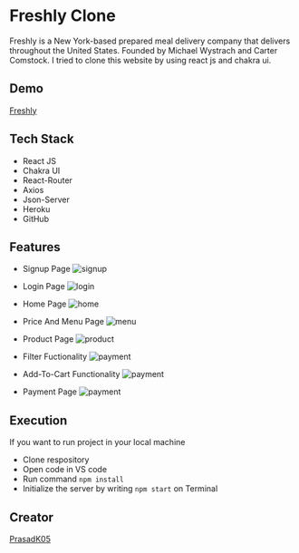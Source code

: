 # Freshly Clone

Freshly is a New York-based prepared meal delivery company that delivers throughout the United States. Founded by Michael Wystrach and Carter Comstock. I tried to clone this website by using react js and chakra ui.


## Demo

[Freshly](https://astounding-cheesecake-d26411.netlify.app)


## Tech Stack

- React JS
- Chakra UI
- React-Router
- Axios
- Json-Server
- Heroku
- GitHub




## Features

- Signup Page
![signup](https://i.postimg.cc/mDWnLcV7/Signup-Page.png)

- Login Page
![login](https://i.postimg.cc/j5Nrv034/Login-Page.png)

- Home Page
![home](https://i.postimg.cc/25ykQtf0/Home-Page.png)

- Price And Menu Page
![menu](https://i.postimg.cc/SKCZvSqR/Price-And-Menu.png)

- Product Page
![product](https://i.postimg.cc/CL5cVHYW/Product-Page.png)

- Filter Fuctionality
![payment](https://i.postimg.cc/CxVmXZM8/Fiter.png)

- Add-To-Cart Functionality
![payment](https://i.postimg.cc/HxKV8gc0/Add-To-Cart.png)

- Payment Page
![payment](https://i.postimg.cc/FsXysMt5/Payment-Page.png)

## Execution

If you want to run project in your local machine

- Clone respository
- Open code in VS code
- Run command `npm install` 
- Initialize the server by writing `npm start` on Terminal

## Creator

[PrasadK05](https://github.com/PrasadK05/)



